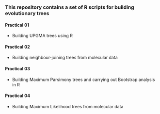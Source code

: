 ### This repository contains a set of R scripts for building evolutionary trees 

#### Practical 01
- Building UPGMA trees using R

#### Practical 02
- Building neighbour-joining trees from molecular data

#### Practical 03
- Building Maximum Parsimony trees and carrying out Bootstrap analysis in R

#### Practical 04
- Building Maximum Likelihood trees from molecular data
